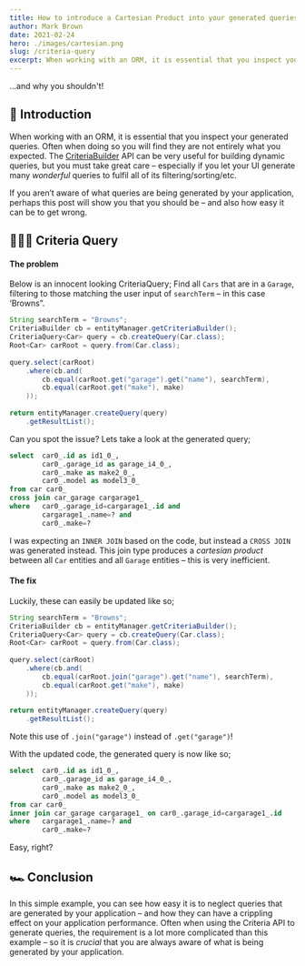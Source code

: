 ```yaml
---
title: How to introduce a Cartesian Product into your generated queries
author: Mark Brown
date: 2021-02-24
hero: ./images/cartesian.png
slug: /criteria-query
excerpt: When working with an ORM, it is essential that you inspect your generated queries. Often when doing so you will find they are not entirely what you expected. The CriteriaBuilder API can be very useful for building dynamic queries, but you must take great care – especially if you let your UI generate many _wonderful_ queries to fulfil all of its filtering/sorting/etc.
---
```


...and why you shouldn't!


## 👋 Introduction
When working with an ORM, it is essential that you inspect your generated queries. Often when doing so you will find they are not entirely what you expected. The [CriteriaBuilder](https://docs.oracle.com/javaee/7/api/javax/persistence/criteria/CriteriaBuilder.html) API can be very useful for building dynamic queries, but you must take great care – especially if you let your UI generate many _wonderful_ queries to fulfil all of its filtering/sorting/etc.

If you aren’t aware of what queries are being generated by your application, perhaps this post will show you that you should be – and also how easy it can be to get wrong.

## 🕵🏻‍♂️ Criteria Query
#### The problem
Below is an innocent looking CriteriaQuery; Find all `Cars` that are in a `Garage`, filtering to those matching the user input of `searchTerm` – in this case ‘Browns”.

```java
String searchTerm = "Browns";
CriteriaBuilder cb = entityManager.getCriteriaBuilder();
CriteriaQuery<Car> query = cb.createQuery(Car.class);
Root<Car> carRoot = query.from(Car.class);
 
query.select(carRoot)
    .where(cb.and(                           
        cb.equal(carRoot.get("garage").get("name"), searchTerm),
        cb.equal(carRoot.get("make"), make)
    ));
 
return entityManager.createQuery(query)
    .getResultList();
```

Can you spot the issue? Lets take a look at the generated query;

```sql
select  car0_.id as id1_0_, 
        car0_.garage_id as garage_i4_0_, 
        car0_.make as make2_0_, 
        car0_.model as model3_0_ 
from car car0_ 
cross join car_garage cargarage1_ 
where   car0_.garage_id=cargarage1_.id and 
        cargarage1_.name=? and 
        car0_.make=?
```

I was expecting an `INNER JOIN` based on the code, but instead a `CROSS JOIN` was generated instead. This join type produces a _cartesian product_ between all `Car` entities and all `Garage` entities – this is very inefficient.

#### The fix
Luckily, these can easily be updated like so;

```java
String searchTerm = "Browns";
CriteriaBuilder cb = entityManager.getCriteriaBuilder();
CriteriaQuery<Car> query = cb.createQuery(Car.class);
Root<Car> carRoot = query.from(Car.class);
 
query.select(carRoot)
    .where(cb.and(                           
        cb.equal(carRoot.join("garage").get("name"), searchTerm),
        cb.equal(carRoot.get("make"), make)
    ));
 
return entityManager.createQuery(query)
    .getResultList();
```

Note this use of `.join("garage")` instead of `.get("garage")`!

With the updated code, the generated query is now like so;

```sql
select  car0_.id as id1_0_, 
        car0_.garage_id as garage_i4_0_, 
        car0_.make as make2_0_, 
        car0_.model as model3_0_ 
from car car0_ 
inner join car_garage cargarage1_ on car0_.garage_id=cargarage1_.id 
where   cargarage1_.name=? and 
        car0_.make=?
```

Easy, right?

## 🏎 Conclusion
In this simple example, you can see how easy it is to neglect queries that are generated by your application – and how they can have a crippling effect on your application performance. Often when using the Criteria API to generate queries, the requirement is a lot more complicated than this example – so it is _crucial_ that you are always aware of what is being generated by your application.